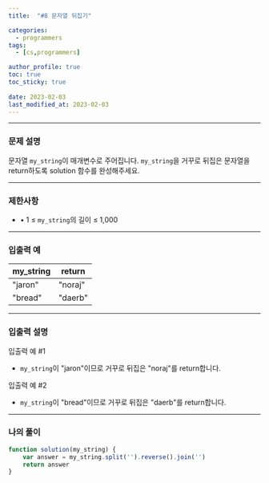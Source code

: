 ```yaml
---
title:  "#8 문자열 뒤집기"

categories:
  - programmers
tags:
  - [cs,programmers]

author_profile: true
toc: true
toc_sticky: true
 
date: 2023-02-03
last_modified_at: 2023-02-03
---
```


---

### 문제 설명

문자열 `my_string`이 매개변수로 주어집니다. `my_string`을 거꾸로 뒤집은 문자열을 return하도록 solution 함수를 완성해주세요.

---

### 제한사항

- • 1 ≤ `my_string`의 길이 ≤ 1,000

---

### 입출력 예

| my_string | return |
| --- | --- |
| "jaron" | "noraj" |
| "bread" | "daerb" |

---

### 입출력 설명

입출력 예 #1

- `my_string`이 "jaron"이므로 거꾸로 뒤집은 "noraj"를 return합니다.

입출력 예 #2

- `my_string`이 "bread"이므로 거꾸로 뒤집은 "daerb"를 return합니다.

---

### 나의 풀이

```jsx
function solution(my_string) {
    var answer = my_string.split('').reverse().join('')
    return answer
}
```